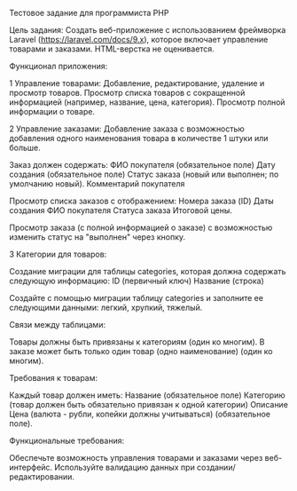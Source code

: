 Тестовое задание для программиста PHP

Цель задания: Создать веб-приложение с использованием фреймворка Laravel (https://laravel.com/docs/9.x), которое включает управление товарами и заказами. HTML-верстка не оценивается.

Функционал приложения:

1 Управление товарами:
Добавление, редактирование, удаление и просмотр товаров.
Просмотр списка товаров с сокращенной информацией (например, название, цена, категория).
Просмотр полной информации о товаре.

2 Управление заказами:
Добавление заказа с возможностью добавления одного наименования товара в количестве 1 штуки или больше.

Заказ должен содержать:
ФИО покупателя (обязательное поле)
Дату создания (обязательное поле)
Статус заказа (новый или выполнен; по умолчанию новый).
Комментарий покупателя

Просмотр списка заказов с отображением:
Номера заказа (ID)
Даты создания
ФИО покупателя
Статуса заказа
Итоговой цены.

Просмотр заказа (с полной информацией о заказе) с возможностью изменить статус на "выполнен" через кнопку.

3 Категории для товаров:

Создание миграции для таблицы categories, которая должна содержать следующую информацию:
ID (первичный ключ)
Название (строка)

Создайте с помощью миграции таблицу categories и заполните ее следующими данными: легкий, хрупкий, тяжелый.

Связи между таблицами:

Товары должны быть привязаны к категориям (один ко многим).
В заказе может быть только один товар (одно наименование) (один ко многим).

Требования к товарам:

Каждый товар должен иметь:
Название (обязательное поле)
Категорию (товар должен быть обязательно привязан к одной категории)
Описание
Цена (валюта - рубли, копейки должны учитываться) (обязательное поле).

Функциональные требования:

Обеспечьте возможность управления товарами и заказами через веб-интерфейс.
Используйте валидацию данных при создании/редактировании.
